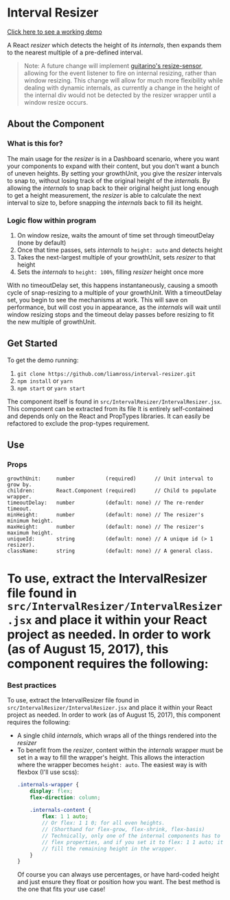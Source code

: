 # Interval Resizer

[Click here to see a working demo](https://liamross.github.io/interval-resizer/)

A React *resizer* which detects the height of its *internals*, then expands them
to the nearest multiple of a pre-defined interval.

> Note: A future change will implement
[guitarino's resize-sensor](https://github.com/guitarino/resize-sensor),
allowing for the event listener to fire on internal resizing, rather than window
resizing. This change will allow for much more flexibility while dealing with
dynamic internals, as currently a change in the height of the internal div would
not be detected by the resizer wrapper until a window resize occurs.

## About the Component

### What is this for?
The main usage for the *resizer* is in a Dashboard scenario, where you want your
components to expand with their content, but you don't want a bunch of uneven
heights. By setting your growthUnit, you give the *resizer* intervals to snap
to, without losing track of the original height of the *internals*. By allowing
the *internals* to snap back to their original height just long enough to get a
height measurement, the *resizer* is able to calculate the next interval to size
to, before snapping the *internals* back to fill its height.

### Logic flow within program
1. On window resize, waits the amount of time set through timeoutDelay (none by
default)
1. Once that time passes, sets *internals* to `height: auto` and detects height
1. Takes the next-largest multiple of your growthUnit, sets *resizer* to 
that height
1. Sets the *internals* to `height: 100%`, filling *resizer* height once more

With no timeoutDelay set, this happens instantaneously, causing a smooth cycle 
of snap-resizing to a multiple of your growthUnit. With a timeoutDelay set, you
begin to see the mechanisms at work. This will save on performance, but will
cost you in appearance, as the *internals* will wait until window resizing stops
and the timeout delay passes before resizing to fit the new multiple of
growthUnit.

## Get Started
To get the demo running:
1. `git clone https://github.com/liamross/interval-resizer.git`
1. `npm install` or `yarn`
1. `npm start` or `yarn start`

The component itself is found in `src/IntervalResizer/IntervalResizer.jsx`. This
component can be extracted from its file It is entirely self-contained and
depends only on the React and PropTypes libraries. It can easily be refactored
to exclude the prop-types requirement.

## Use

### Props
```
growthUnit:     number          (required)      // Unit interval to grow by.
children:       React.Component (required)      // Child to populate wrapper.
timeoutDelay:   number          (default: none) // The re-render timeout.
minHeight:      number          (default: none) // The resizer's minimum height.
maxHeight:      number          (default: none) // The resizer's maximum height.
uniqueId:       string          (default: none) // A unique id (> 1 resizer).
className:      string          (default: none) // A general class.
```

To use, extract the IntervalResizer file found in
`src/IntervalResizer/IntervalResizer.jsx` and place it within your React project
as needed. In order to work (as of August 15, 2017), this component requires the
following:
=======
### Best practices
To use, extract the IntervalResizer file found in
`src/IntervalResizer/IntervalResizer.jsx` and place it within your React project
as needed. In order to work (as of August 15, 2017), this component requires the
following:
- A single child *internals*, which wraps all of the things rendered into the
*resizer*
- To benefit from the *resizer*, content within the *internals* wrapper must be
set in a way to fill the wrapper's height. This allows the interaction where the
wrapper becomes `height: auto`. The easiest way is with flexbox (I'll use 
scss):  
    ```scss
    .internals-wrapper {
        display: flex;
        flex-direction: column;
        
        .internals-content {
            flex: 1 1 auto; 
            // Or flex: 1 1 0; for all even heights.
            // (Shorthand for flex-grow, flex-shrink, flex-basis)
            // Technically, only one of the internal components has to have any
            // flex properties, and if you set it to flex: 1 1 auto; it will
            // fill the remaining height in the wrapper.
        }
    }
    ```  
    Of course you can always use percentages, or have hard-coded height and just
    ensure they float or position how you want. The best method is the one that
    fits your use case!

